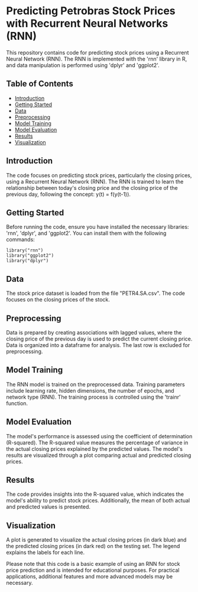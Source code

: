 <!-- HTML Tags for GitHub README -->
<h1>Predicting Petrobras Stock Prices with Recurrent Neural Networks (RNN)</h1>
<p>This repository contains code for predicting stock prices using a Recurrent Neural Network (RNN). The RNN is implemented with the 'rnn' library in R, and data manipulation is performed using 'dplyr' and 'ggplot2'.</p>
<h2>Table of Contents</h2>
<ul>
  <li><a href="#introduction">Introduction</a></li>
  <li><a href="#getting-started">Getting Started</a></li>
  <li><a href="#data">Data</a></li>
  <li><a href="#preprocessing">Preprocessing</a></li>
  <li><a href="#model-training">Model Training</a></li>
  <li><a href="#model-evaluation">Model Evaluation</a></li>
  <li><a href="#results">Results</a></li>
  <li><a href="#visualization">Visualization</a></li>
</ul>

<h2>Introduction</h2>
<p>The code focuses on predicting stock prices, particularly the closing prices, using a Recurrent Neural Network (RNN). The RNN is trained to learn the relationship between today's closing price and the closing price of the previous day, following the concept: y(t) = f(y(t-1)).</p>

<h2>Getting Started</h2>
<p>Before running the code, ensure you have installed the necessary libraries: 'rnn', 'dplyr', and 'ggplot2'. You can install them with the following commands:</p>
<pre>
<code>library("rnn")
library("ggplot2")
library("dplyr")</code>
</pre>

<h2>Data</h2>
<p>The stock price dataset is loaded from the file "PETR4.SA.csv". The code focuses on the closing prices of the stock.</p>

<h2>Preprocessing</h2>
<p>Data is prepared by creating associations with lagged values, where the closing price of the previous day is used to predict the current closing price. Data is organized into a dataframe for analysis. The last row is excluded for preprocessing.</p>

<h2>Model Training</h2>
<p>The RNN model is trained on the preprocessed data. Training parameters include learning rate, hidden dimensions, the number of epochs, and network type (RNN). The training process is controlled using the 'trainr' function.</p>

<h2>Model Evaluation</h2>
<p>The model's performance is assessed using the coefficient of determination (R-squared). The R-squared value measures the percentage of variance in the actual closing prices explained by the predicted values. The model's results are visualized through a plot comparing actual and predicted closing prices.</p>

<h2>Results</h2>
<p>The code provides insights into the R-squared value, which indicates the model's ability to predict stock prices. Additionally, the mean of both actual and predicted values is presented.</p>

<h2>Visualization</h2>
<p>A plot is generated to visualize the actual closing prices (in dark blue) and the predicted closing prices (in dark red) on the testing set. The legend explains the labels for each line.</p>

<p>Please note that this code is a basic example of using an RNN for stock price prediction and is intended for educational purposes. For practical applications, additional features and more advanced models may be necessary.</p>

